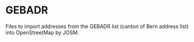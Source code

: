 # GEBADR
Files to import addresses from the GEBADR list (canton of Bern address list) into OpenStreetMap by JOSM.
